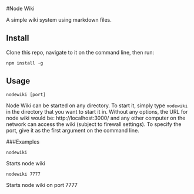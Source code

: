 #Node Wiki

A simple wiki system using markdown files.

## Install

Clone this repo, navigate to it on the command line, then run:

```
npm install -g
```

## Usage

    nodewiki [port]

Node Wiki can be started on any directory. To start it, simply type
`nodewiki` in the directory that you want to start it in. Without any
options, the URL for node wiki would be: http://localhost:3000/
and any other computer on the network can access the wiki (subject to
firewall settings). To specify the port, give it as the first 
argument on the command line.

###Examples

```
nodewiki
``` 
Starts node wiki

```
nodewiki 7777
```
Starts node wiki on port 7777

